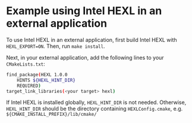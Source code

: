 # Example using Intel HEXL in an external application

To use Intel HEXL in an external application, first build Intel HEXL with `HEXL_EXPORT=ON`. Then, run `make install`.

Next, in your external application, add the following lines to your `CMakeLists.txt`:

```bash
find_package(HEXL 1.0.0
    HINTS ${HEXL_HINT_DIR}
    REQUIRED)
target_link_libraries(<your target> hexl)
```

If Intel HEXL is installed globally, `HEXL_HINT_DIR` is not needed. Otherwise, `HEXL_HINT_DIR` should be the directory containing  `HEXLConfig.cmake`, e.g. `${CMAKE_INSTALL_PREFIX}/lib/cmake/`
